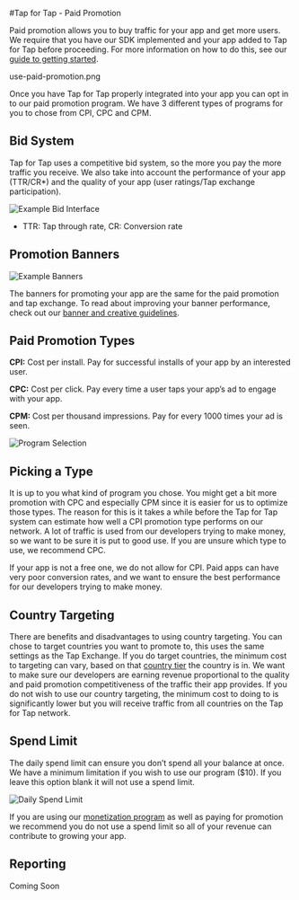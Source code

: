 #Tap for Tap - Paid Promotion

Paid promotion allows you to buy traffic for your app and get more users.  We require that you have our SDK implemented and your app added to Tap for Tap before proceeding.  For more information on how to do this, see our [guide to getting started](/documentation/GettingStarted).

use-paid-promotion.png

Once you have Tap for Tap properly integrated into your app you can opt in to our paid promotion program. We have 3 different types of programs for you to chose from CPI, CPC and CPM.

## Bid System

Tap for Tap uses a competitive bid system, so the more you pay the more traffic you receive. We also take into account the performance of your app (TTR/CR*) and the quality of your app (user ratings/Tap exchange participation).

![Example Bid Interface](https://raw.github.com/tapfortap/Documentation/master/images/bid-example.png)

* TTR: Tap through rate, CR: Conversion rate

## Promotion Banners

![Example Banners](https://raw.github.com/tapfortap/Documentation/master/images/custom.png)

The banners for promoting your app are the same for the paid promotion and tap exchange.  To read about improving your banner performance, check out our [banner and creative guidelines](/documentation/CreativeGuidelines).

## Paid Promotion Types

**CPI:** Cost per install. Pay for successful installs of your app by an interested user.

**CPC:** Cost per click. Pay every time a user taps your app’s ad to engage with your app.

**CPM:** Cost per thousand impressions. Pay for every 1000 times your ad is seen.

![Program Selection](https://raw.github.com/tapfortap/Documentation/master/images/paid-promotion-program.png)

## Picking a Type

It is up to you what kind of program you chose.  You might get a bit more promotion with CPC and especially CPM since it is easier for us to optimize those types. The reason for this is it takes a while before the Tap for Tap system can estimate how well a CPI promotion type performs on our network. A lot of traffic is used from our developers trying to make money, so we want to be sure it is put to good use. If you are unsure which type to use, we recommend CPC.

If your app is not a free one, we do not allow for CPI. Paid apps can have very poor conversion rates, and we want to ensure the best performance for our developers trying to make money.

## Country Targeting

There are benefits and disadvantages to using country targeting. You can chose to target countries you want to promote to, this uses the same settings as the Tap Exchange.  If you do target countries, the minimum cost to targeting can vary, based on that [country tier](/documentation/CountryTiers) the country is in.  We want to make sure our developers are earning revenue proportional to the quality and paid promotion competitiveness of the traffic their app provides. If you do not wish to use our country targeting, the minimum cost to doing to is significantly lower but you will receive traffic from all countries on the Tap for Tap network.

## Spend Limit

The daily spend limit can ensure you don’t spend all your balance at once. We have a minimum limitation if you wish to use our program ($10). If you leave this option blank it will not use a spend limit.

![Daily Spend Limit](https://raw.github.com/tapfortap/Documentation/master/images/daily-limit.png)

If you are using our [monetization program](/documentation/Monetization) as well as paying for promotion we recommend you do not use a spend limit so all of your revenue can contribute to growing your app.

## Reporting

Coming Soon

